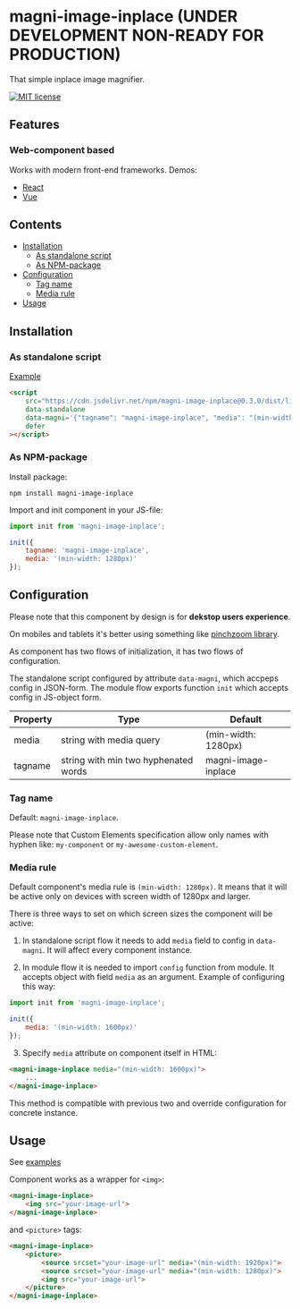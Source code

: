 # magni-image-inplace (UNDER DEVELOPMENT NON-READY FOR PRODUCTION)

That simple inplace image magnifier.

[![MIT license](https://img.shields.io/badge/license-MIT-brightgreen.svg)](http://opensource.org/licenses/MIT)

## Features

### Web-component based
Works with modern front-end frameworks.
Demos:
- [React](https://codesandbox.io/s/magni-image-inplace-react-example-8cox6)
- [Vue](https://codesandbox.io/s/magni-image-inplace-vue-example-gvehq)

## Contents
  - [Installation](#installation)
    - [As standalone script](#as-standalone-script)
    - [As NPM-package](#as-npm-package)
  - [Configuration](#configuration)
    - [Tag name](#tag-name)
    - [Media rule](#media-rule)
  - [Usage](#usage)

## Installation 

### As standalone script 

[Example](https://codesandbox.io/s/magni-image-inplace-standalone-script-example-s3z7y)

```html
<script 
    src="https://cdn.jsdelivr.net/npm/magni-image-inplace@0.3.0/dist/lib/magni-preview-inplace.umd.js"
    data-standalone
    data-magni='{"tagname": "magni-image-inplace", "media": "(min-width: 1280px)"}'
    defer
></script>
```

### As NPM-package 

Install package:

```
npm install magni-image-inplace
```

Import and init component in your JS-file:

```js
import init from 'magni-image-inplace';

init({
    tagname: 'magni-image-inplace',
    media: '(min-width: 1280px)'
});
```

## Configuration

Please note that this component by design is for **dekstop users experience**. 

On mobiles and tablets it's better using something like [pinchzoom library](https://manuelstofer.github.io/pinchzoom/).

As component has two flows of initialization, it has two flows of configuration.

The standalone script configured by attribute `data-magni`, which accpeps config in JSON-form. 
The module flow exports function `init` which accepts config in JS-object form.

| Property | Type                                 | Default             |
|----------|--------------------------------------|---------------------|
| media    | string with media query              | (min-width: 1280px) |
| tagname  | string with min two hyphenated words | magni-image-inplace |


### Tag name

Default: `magni-image-inplace`.

Please note that Custom Elements specification allow only names with hyphen like: `my-component` or `my-awesome-custom-element`.

### Media rule

Default component's media rule is `(min-width: 1280px)`. 
It means that it will be active only on devices with screen width of 1280px and larger.

There is three ways to set on which screen sizes the component will be active:

1. In standalone script flow it needs to add `media` field to config in `data-magni`.
It will affect every component instance.

2. In module flow it is needed to import `config` function from module. It accepts object with field `media` as an argument.
Example of configuring this way:

```js
import init from 'magni-image-inplace';

init({
    media: '(min-width: 1600px)'
});
```

3. Specify `media` attribute on component itself in HTML:

```html
<magni-image-inplace media="(min-width: 1600px)">
    ...
</magni-image-inplace>
```

This method is compatible with previous two and override configuration for concrete instance.

## Usage

See [examples](https://tatarianbarbarian.github.io/magni-image-inplace/)

Component works as a wrapper for `<img>`:

```html
<magni-image-inplace>
    <img src="your-image-url">
</magni-image-inplace>
```

and `<picture>` tags:

```html
<magni-image-inplace>
    <picture>
        <source srcset="your-image-url" media="(min-width: 1920px)">
        <source srcset="your-image-url" media="(min-width: 1280px)">
        <img src="your-image-url">
    </picture>
</magni-image-inplace>
```
